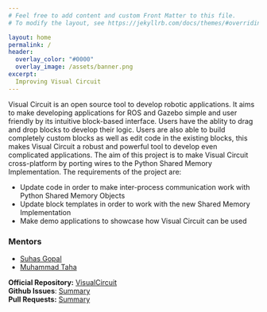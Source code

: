 ```yaml
---
# Feel free to add content and custom Front Matter to this file.
# To modify the layout, see https://jekyllrb.com/docs/themes/#overriding-theme-defaults

layout: home
permalink: /
header:
  overlay_color: "#0000"
  overlay_image: /assets/banner.png
excerpt: 
  Improving Visual Circuit
---
```


Visual Circuit is an open source tool to develop robotic applications. It aims to make developing applications for ROS and Gazebo simple and user friendly by its intuitive block-based interface. Users have the ablity to drag and drop blocks to develop their logic. Users are also able to build completely custom blocks as well as edit code in the existing blocks, this makes Visual Circuit a robust and powerful tool to develop even complicated applications. The aim of this project is to make Visual Circuit cross-platform by porting wires to the Python Shared Memory Implementation. The requirements of the project are:
- Update code in order to make inter-process communication work with Python Shared Memory Objects
- Update block templates in order to work with the new Shared Memory Implementation
- Make demo applications to showcase how Visual Circuit can be used

### Mentors
 - [Suhas Gopal](https://github.com/Suhas-G)
 - [Muhammad Taha](https://github.com/muhammadtahasuhail)


**Official Repository:** [VisualCircuit](https://github.com/JdeRobot/VisualCircuit/)  
**Github Issues**: [Summary](https://github.com/JdeRobot/VisualCircuit/issues?q=is%3Aissue+author%3Atoshan-luktuke)  
**Pull Requests:** [Summary](https://github.com/JdeRobot/VisualCircuit/issues?q=is%3Apull-request+author%3Atoshan-luktuke)  
